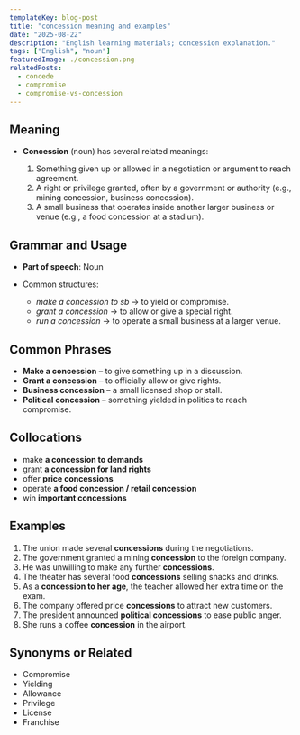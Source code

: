 ```yaml
---
templateKey: blog-post
title: "concession meaning and examples"
date: "2025-08-22"
description: "English learning materials; concession explanation."
tags: ["English", "noun"]
featuredImage: ./concession.png
relatedPosts:
  - concede
  - compromise
  - compromise-vs-concession
---
```


## Meaning

- **Concession** (noun) has several related meanings:

  1. Something given up or allowed in a negotiation or argument to reach agreement.
  2. A right or privilege granted, often by a government or authority (e.g., mining concession, business concession).
  3. A small business that operates inside another larger business or venue (e.g., a food concession at a stadium).

## Grammar and Usage

- **Part of speech**: Noun
- Common structures:

  - _make a concession to sb_ → to yield or compromise.
  - _grant a concession_ → to allow or give a special right.
  - _run a concession_ → to operate a small business at a larger venue.

## Common Phrases

- **Make a concession** – to give something up in a discussion.
- **Grant a concession** – to officially allow or give rights.
- **Business concession** – a small licensed shop or stall.
- **Political concession** – something yielded in politics to reach compromise.

## Collocations

- make **a concession to demands**
- grant **a concession for land rights**
- offer **price concessions**
- operate **a food concession / retail concession**
- win **important concessions**

## Examples

1. The union made several **concessions** during the negotiations.
2. The government granted a mining **concession** to the foreign company.
3. He was unwilling to make any further **concessions**.
4. The theater has several food **concessions** selling snacks and drinks.
5. As a **concession to her age**, the teacher allowed her extra time on the exam.
6. The company offered price **concessions** to attract new customers.
7. The president announced **political concessions** to ease public anger.
8. She runs a coffee **concession** in the airport.

## Synonyms or Related

- Compromise
- Yielding
- Allowance
- Privilege
- License
- Franchise
